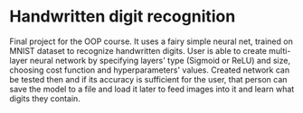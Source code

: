 # Handwritten digit recognition

Final project for the OOP course. It uses a fairy simple neural net, trained on MNIST dataset to recognize handwritten digits. User is able to create multi-layer neural network by specifying layers' type (Sigmoid or ReLU) and size, choosing cost function and hyperparameters' values. Created network can be tested then and if its accuracy is sufficient for the user, that person can save the model to a file and load it later to feed images into it and learn what digits they contain. 
